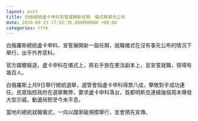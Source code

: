 ```yaml
---
layout: post
title: 白俄總統盧卡申科宣誓展開新任期　儀式無事先公布
date: 2020-09-23 17:02:36.000000000 +08:00
categories: rthk
---
```


白俄羅斯總統盧卡申科，宣誓展開新一屆任期，就職儀式在沒有事先公布的情況下舉行，出乎外界意料。

官方媒體報道，盧卡申科在儀式上，將右手放在憲法副本上，並宣誓就職，現場有幾百人。

白俄羅斯上月9日舉行總統選舉，選管會指盧卡申科得票八成，擊敗對手成功連任。民眾指控政府在選舉舞弊，要求盧卡申科落台，首都明斯克連續幾個周末爆發大型示威，動盪局勢至今未平息。

當地的總統就職儀式，一向以國家級規模舉行，並會預先宣傳。
